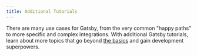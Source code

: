 ```yaml
---
title: Additional Tutorials
---
```


There are many use cases for Gatsby, from the very common "happy paths" to more specific and complex integrations. With additional Gatsby tutorials, learn about more topics that go beyond [the basics](/tutorial/) and gain development superpowers.

<GuideList slug={props.slug} />